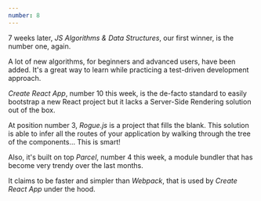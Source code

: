 ```yaml
---
number: 8
---
```


7 weeks later, _JS Algorithms & Data Structures_, our first winner, is the number one, again.

A lot of new algorithms, for beginners and advanced users, have been added. It's a great way to learn while practicing a test-driven development approach.

_Create React App_, number 10 this week, is the de-facto standard to easily bootstrap a new React project but it lacks a Server-Side Rendering solution out of the box.

At position number 3, _Rogue.js_ is a project that fills the blank. This solution is able to infer all the routes of your application by walking through the tree of the components... This is smart!

Also, it's built on top _Parcel_, number 4 this week, a module bundler that has become very trendy over the last months.

It claims to be faster and simpler than _Webpack_, that is used by _Create React App_ under the hood.
